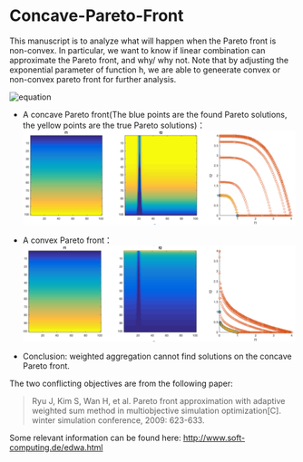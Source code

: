 # Concave-Pareto-Front
This manuscript is to analyze what will happen when the Pareto front is non-convex. In particular, we want to know if linear combination can approximate the Pareto front, and why/ why not. Note that by adjusting the exponential parameter of function h, we are able to geneerate convex or non-convex pareto front for further analysis.

![equation](http://latex.codecogs.com/gif.latex?\frac{5+4+(2-3-(6+\frac{4}{5}))}{3(6-2)(2-7)})

* A concave Pareto front(The blue points are the found Pareto solutions, the yellow points are the true Pareto solutions)：
![](https://github.com/ZhichenML/LifePlan/blob/master/Recording/Concave-Pareto-Front/covave1.png)

* A convex Pareto front：
![](https://github.com/ZhichenML/LifePlan/blob/master/Recording/Concave-Pareto-Front/convex2.png)

* Conclusion: weighted aggregation cannot find solutions on the concave Pareto front.

The two conflicting objectives are from the following paper:

> Ryu J, Kim S, Wan H, et al. Pareto front approximation with adaptive weighted sum method in multiobjective simulation optimization[C]. winter simulation conference, 2009: 623-633.


Some relevant information can be found here:
http://www.soft-computing.de/edwa.html
